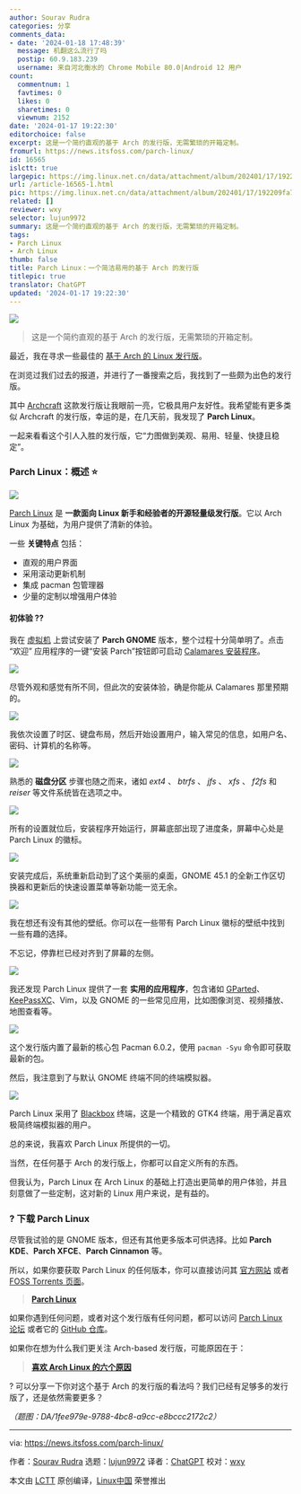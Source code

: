 ```yaml
---
author: Sourav Rudra
categories: 分享
comments_data:
- date: '2024-01-18 17:48:39'
  message: 机翻这么流行了吗
  postip: 60.9.183.239
  username: 来自河北衡水的 Chrome Mobile 80.0|Android 12 用户
count:
  commentnum: 1
  favtimes: 0
  likes: 0
  sharetimes: 0
  viewnum: 2152
date: '2024-01-17 19:22:30'
editorchoice: false
excerpt: 这是一个简约直观的基于 Arch 的发行版，无需繁琐的开箱定制。
fromurl: https://news.itsfoss.com/parch-linux/
id: 16565
islctt: true
largepic: https://img.linux.net.cn/data/attachment/album/202401/17/192209fa7jrrysxaryi39h.jpg
url: /article-16565-1.html
pic: https://img.linux.net.cn/data/attachment/album/202401/17/192209fa7jrrysxaryi39h.jpg.thumb.jpg
related: []
reviewer: wxy
selector: lujun9972
summary: 这是一个简约直观的基于 Arch 的发行版，无需繁琐的开箱定制。
tags:
- Parch Linux
- Arch Linux
thumb: false
title: Parch Linux：一个简洁易用的基于 Arch 的发行版
titlepic: true
translator: ChatGPT
updated: '2024-01-17 19:22:30'
---
```


![](/data/attachment/album/202401/17/192209fa7jrrysxaryi39h.jpg)



> 
> 这是一个简约直观的基于 Arch 的发行版，无需繁琐的开箱定制。
> 
> 
> 


最近，我在寻求一些最佳的 [基于 Arch 的 Linux 发行版](https://itsfoss.com/arch-based-linux-distros/)。


在浏览过我们过去的报道，并进行了一番搜索之后，我找到了一些颇为出色的发行版。


其中 [Archcraft](https://news.itsfoss.com/archcraft/) 这款发行版让我眼前一亮，它极具用户友好性。我希望能有更多类似 Archcraft 的发行版，幸运的是，在几天前，我发现了 **Parch Linux**。


一起来看看这个引人入胜的发行版，它“力图做到美观、易用、轻量、快捷且稳定”。


### Parch Linux：概述 ⭐


![](/data/attachment/album/202401/17/192231gsz8gjke3zk1j4vg.jpg)


[Parch Linux](https://parchlinux.com/) 是 **一款面向 Linux 新手和经验者的开源轻量级发行版**。它以 Arch Linux 为基础，为用户提供了清新的体验。


一些 **关键特点** 包括：


* 直观的用户界面
* 采用滚动更新机制
* 集成 pacman 包管理器
* 少量的定制以增强用户体验


#### 初体验 ?‍?


我在 [虚拟机](https://itsfoss.com/virtual-machine/) 上尝试安装了 **Parch GNOME** 版本，整个过程十分简单明了。点击 “欢迎” 应用程序的一键“安装 Parch”按钮即可启动 [Calamares 安装程序](https://calamares.io/)。


![](/data/attachment/album/202401/17/192232z0erelcmec01yzmn.jpg)


尽管外观和感觉有所不同，但此次的安装体验，确是你能从 Calamares 那里预期的。


![](/data/attachment/album/202401/17/192232vmoy0ib0efb1ffwx.jpg)


我依次设置了时区、键盘布局，然后开始设置用户，输入常见的信息，如用户名、密码、计算机的名称等。


![](/data/attachment/album/202401/17/192233gvx69vuxuz1ql9mq.jpg)


熟悉的 **磁盘分区** 步骤也随之而来，诸如 *ext4* 、 *btrfs* 、 *jfs* 、 *xfs* 、 *f2fs* 和 *reiser* 等文件系统皆在选项之中。


![](/data/attachment/album/202401/17/192234x63jl9998j93vgmb.jpg)


所有的设置就位后，安装程序开始运行，屏幕底部出现了进度条，屏幕中心处是 Parch Linux 的徽标。


![](/data/attachment/album/202401/17/192234pbuubmmoiwbm6kjk.jpg)


安装完成后，系统重新启动到了这个美丽的桌面，GNOME 45.1 的全新工作区切换器和更新后的快速设置菜单等新功能一览无余。


![](/data/attachment/album/202401/17/192235icjly4mbmsbzlc2b.jpg)


我在想还有没有其他的壁纸。你可以在一些带有 Parch Linux 徽标的壁纸中找到一些有趣的选择。


不忘记，停靠栏已经对齐到了屏幕的左侧。


![](/data/attachment/album/202401/17/192236byy5862w2j5ui85i.jpg)


我还发现 Parch Linux 提供了一套 **实用的应用程序**，包含诸如 [GParted](https://itsfoss.com/gparted/)、[KeePassXC](https://itsfoss.com/keepassxc/)、Vim，以及 GNOME 的一些常见应用，比如图像浏览、视频播放、地图查看等。


![](/data/attachment/album/202401/17/192236xdy44w8zhuy46wuu.jpg)


这个发行版内置了最新的核心包 Pacman 6.0.2，使用 `pacman -Syu` 命令即可获取最新的包。


然后，我注意到了与默认 GNOME 终端不同的终端模拟器。


![](/data/attachment/album/202401/17/192237jtt5byjyme8taeqe.jpg)


Parch Linux 采用了 [Blackbox](https://itsfoss.com/blackbox-terminal/) 终端，这是一个精致的 GTK4 终端，用于满足喜欢极简终端模拟器的用户。


总的来说，我喜欢 Parch Linux 所提供的一切。


当然，在任何基于 Arch 的发行版上，你都可以自定义所有的东西。


但我认为，Parch Linux 在 Arch Linux 的基础上打造出更简单的用户体验，并且刻意做了一些定制，这对新的 Linux 用户来说，是有益的。


### ? 下载 Parch Linux


尽管我试验的是 GNOME 版本，但还有其他更多版本可供选择。比如 **Parch KDE**、**Parch XFCE**、**Parch Cinnamon** 等。


所以，如果你要获取 Parch Linux 的任何版本，你可以直接访问其 [官方网站](https://parchlinux.com/download) 或者 [FOSS Torrents 页面](https://fosstorrents.com/distributions/parch-linux/)。



> 
> **[Parch Linux](https://parchlinux.com/download)**
> 
> 
> 


如果你遇到任何问题，或者对这个发行版有任何问题，都可以访问 [Parch Linux 论坛](https://forum.parchlinux.com/) 或者它的 [GitHub 仓库](https://github.com/parchlinux)。


如果你在想为什么我们更关注 Arch-based 发行版，可能原因在于：



> 
> **[喜欢 Arch Linux 的六个原因](https://itsfoss.com/why-arch-linux/)**
> 
> 
> 


? 可以分享一下你对这个基于 Arch 的发行版的看法吗？我们已经有足够多的发行版了，还是依然需要更多？


*（题图：DA/1fee979e-9788-4bc8-a9cc-e8bccc2172c2）*




---


via: <https://news.itsfoss.com/parch-linux/>


作者：[Sourav Rudra](https://news.itsfoss.com/author/sourav/) 选题：[lujun9972](https://github.com/lujun9972) 译者：[ChatGPT](https://linux.cn/lctt/ChatGPT) 校对：[wxy](https://github.com/wxy)


本文由 [LCTT](https://github.com/LCTT/TranslateProject) 原创编译，[Linux中国](https://linux.cn/) 荣誉推出